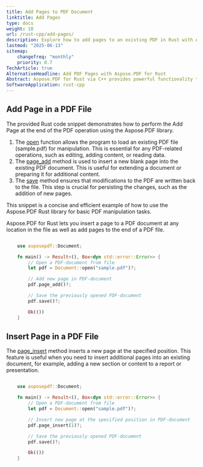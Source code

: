 ```yaml
---
title: Add Pages to PDF Document
linktitle: Add Pages
type: docs
weight: 10
url: /rust-cpp/add-pages/
description: Explore how to add pages to an existing PDF in Rust with Aspose.PDF for enhancing and expanding your documents.
lastmod: "2025-06-13"
sitemap:
    changefreq: "monthly"
    priority: 0.7
TechArticle: true
AlternativeHeadline: Add PDF Pages with Aspose.PDF for Rust
Abstract: Aspose.PDF for Rust via C++ provides powerful functionality to add pages to PDF documents, allowing developers to create new pages dynamically and customize them according to specific requirements. The library supports inserting blank pages or copying pages from existing documents while offering options to define page size, orientation, and content. These capabilities enable seamless document expansion and customization. The documentation includes detailed instructions and code samples to help developers efficiently implement page addition features in their applications.
SoftwareApplication: rust-cpp     
---
```


## Add Page in a PDF File

The provided Rust code snippet demonstrates how to perform the Add Page at the end of the PDF operation using the Aspose.PDF library.

1. The [open](https://reference.aspose.com/pdf/rust-cpp/core/open/) function allows the program to load an existing PDF file (sample.pdf) for manipulation. This is essential for any PDF-related operations, such as editing, adding content, or reading data.
1. The [page_add](https://reference.aspose.com/pdf/rust-cpp/core/page_add/) method is used to insert a new blank page into the existing PDF document. This is useful for extending a document or preparing it for additional content.
1. The [save](https://reference.aspose.com/pdf/rust-cpp/core/save/) method ensures that modifications to the PDF are written back to the file. This step is crucial for persisting the changes, such as the addition of new pages.

This snippet is a concise and efficient example of how to use the Aspose.PDF Rust library for basic PDF manipulation tasks.

Aspose.PDF for Rust lets you insert a page to a PDF document at any location in the file as well as add pages to the end of a PDF file.

```rs

    use asposepdf::Document;

    fn main() -> Result<(), Box<dyn std::error::Error>> {
        // Open a PDF-document from file
        let pdf = Document::open("sample.pdf")?;

        // Add new page in PDF-document
        pdf.page_add()?;

        // Save the previously opened PDF-document
        pdf.save()?;

        Ok(())
    }
```

## Insert Page in a PDF File

The [page_insert](https://reference.aspose.com/pdf/rust-cpp/core/page_insert/) method inserts a new page at the specified position. This feature is useful when you need to insert additional pages into an existing document, for example, adding a new section or content to a report or presentation.

```rs

    use asposepdf::Document;

    fn main() -> Result<(), Box<dyn std::error::Error>> {
        // Open a PDF-document from file
        let pdf = Document::open("sample.pdf")?;

        // Insert new page at the specified position in PDF-document
        pdf.page_insert(1)?;

        // Save the previously opened PDF-document
        pdf.save()?;

        Ok(())
    }
```